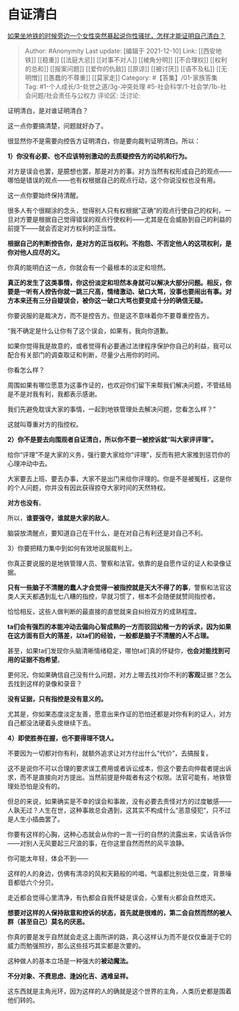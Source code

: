 # 自证清白
[如果坐地铁的时候旁边一个女性突然暴起说你性骚扰，怎样才能证明自己清白？](https://www.zhihu.com/question/62083317/answer/2161013968)

> Author: #Anonymity
> Last update: [编辑于 2021-12-10]
> Link: [[西安地铁]] [[稳重]] [[法庭大忌]] [[对事不对人]] [[棱角分明]] [[不合理权]] [[权利的总和]] [[报案问题]] [[爱你的仇敌]] [[原谅]] [[被讨厌]] [[语不及私]] [[无明憎]] [[愚蠢的不尊重]] [[莫家走]]
> Category: #【答集】/01-家族答集
> Tag: #1-个人成长/3-处世之道/3g-冲突处理 #5-社会科学/1-社会学/1b-社会问题/社会责任与公权力 
> 评论区:
> 泛讨论:

证明清白，是对谁证明清白？

这一点你要搞清楚，问题就好办了。

很显然你不是需要向控告方证明清白，你是要向裁判证明清白。所以：

**1）你没有必要、也不应该特别激动的去质疑控告方的动机和行为。**

对方是误会也罢，是臆想也罢，那是对方的事。对方当然有权形成自己的观点——哪怕是错误的观点——也有权根据自己的观点行动，这个你说没权也没有用。

这一点你要始终保持清醒。

很多人有个很糊涂的念头，觉得别人只有权根据“正确”的观点行使自己的权利，一旦对方要是根据自己觉得错误的观点行使权利——尤其是在会威胁到自己的利益的前提下——就会否定对方权利的正当性。

**根据自己的判断控告你，是对方的正当权利。不抱怨、不否定他人的这项权利，是你对他人应尽的义。**

你真的能明白这一点，你就会有一个最根本的淡定和坦然。

**真正的发生了这类事情，你这份淡定和坦然本身就可以解决大部分问题。相反，你要是一听有人控告你就一跳三尺高，情绪激动、破口大骂，没事也要闹出有事。对方本来还有三分自疑误会，被你这一破口大骂也要变成十分的确信无疑。**

你要说服的是裁决方，而不是控告方。但是这不意味着你不要尊重控告方。

“我不确定是什么让你有了这个误会，如果有，我向你道歉。

如果你觉得我是故意的，或者觉得有必要通过法律程序保护你自己的利益，我可以配合有关部门的调查取证和判断，尽量少占用你的时间。

你看怎么样？

周围如果有哪位愿意为这事作证的，也欢迎你们留下来帮我们解决问题，不管结局是不是对我有利，我都表示感谢。

我们先避免耽误大家的事情，一起到地铁管理处去解决问题，您看怎么样？”

这就叫尊重对方的指控权。

**2）你不是要去向围观者自证清白，所以你不要一被控诉就“叫大家评评理”。**

给你“评理”不是大家的义务，强行要大家给你“评理”，反而有把大家推到惩罚你的心理冲动中去。

大家要去上班、要去办事，大家不是出门来给你评理的。你是不是被冤枉，这是你的个人问题，你并没有因此获得掠夺大家时间的天然特权。

**对方也没有**。

所以，**谁要强夺，谁就是大家的敌人**。

脑袋放清醒点，要知道自己在干什么，是在对自己有利还是对自己不利。

3）你要把精力集中到如何有效地说服裁判上。

你真正要说服的是地铁管理人员、警察和法官。依靠的是自愿作证的证人和录像证据。

**只有一些脑子不清醒的蠢人才会觉得一被指控就是天大不得了的事**，警察和法官这类人天天都遇到乱七八糟的指控，早就习惯了，根本不会随便就赞同指控者。

恰恰相反，这些人做判断的最直接的直觉就来自纠纷双方的成熟程度。

**ta们会有强烈的本能冲动去偏向心智成熟的一方而驳回幼稚一方的诉求，因为如果在这方面有巨大的落差，以ta们的经验，一般都是脑子不清醒的人不占理。**

甚至，如果ta们发现你头脑清晰情绪稳定，哪怕ta们真的怀疑你，**也会对能找到可用的证据不抱希望**。

更何况，你如果确信自己没有什么问题，对方上哪去找对你不利的**客观**证据？怎么去找到这样的录像和录音？

**没有证据，只有指控是没有意义的。**

尤其是，你如果态度淡定友善，愿意出来作证的恐怕还都是对你有利的证人，对方自己都没法硬着头皮继续下去。

**4）即使胜券在握，也不要得理不饶人。**

不要因为一切都对你有利，就额外追求让对方付出什么“代价”，去搞报复。

这不是说你不可以合理的要求误工费用或者诉讼成本，但这个要去向仲裁者提出诉求，而不是直接向对方提出。当然前提是仲裁者有这个权限。法官可能有，地铁管理处恐怕是没有的。

但总的来说，如果确实是不幸的误会和事故，没有必要去责怪对方的过度敏感——人孰无过？人生在世，这种事故总会遇到，这其实不构成什么“恶意侵犯”，只不过是人生小插曲罢了。

你要有这样的心胸，这种心态就会从你的一言一行的自然的流露出来，实话告诉你——对别人无风要起三尺浪的事，在你这里自然而然的风平浪静。

你可能太年轻，体会不到——

这样的人的身边，仿佛有清凉的风和天籁般的吟唱，气温都比别处低三度，背景噪音都低六个分贝。

走近都会觉得心里清净，有仇都会自我怀疑是误会，心里有火都会自然熄灭。

**想要对这样的人保持敌意和控诉的状态，首先就是很难的，第二会自然而然的被人群（甚至自己）莫名的厌恶。**

你真的要是发乎自然就会走这上面所讲的路，真心这样认为而不是仅仅垂涎于它的威力而勉强照抄，那么这些技巧其实都是次要的。

这种做人的基本立场是一种强大的**被动魔法。**

**不分对象、不费思虑、逢凶化吉、遇难呈祥。**

这东西就是主角光环，因为这样的人的确就是这个世界的主角，人类历史都是围着他们转的。
